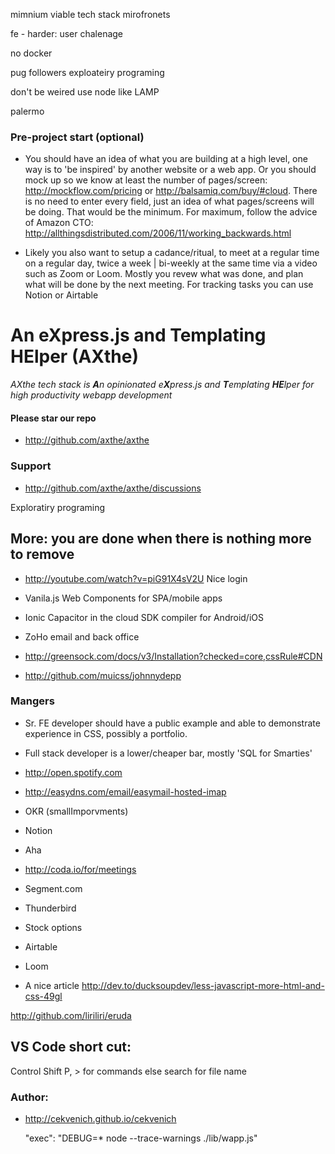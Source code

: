 
mimnium viable tech stack
mirofronets

fe - harder: user chalenage

no docker

pug followers
exploateiry programing

don't be weired
use node like LAMP

palermo

### Pre-project start (optional)

- You should  have an idea of what you are building at a high level, one way is to 'be inspired' by another website or a web app. Or you should mock up so we know at least the number of pages/screen:
http://mockflow.com/pricing or http://balsamiq.com/buy/#cloud. There is no need to enter every field, just an idea of what pages/screens will be doing. That would be the minimum. For maximum, follow the advice of Amazon CTO: http://allthingsdistributed.com/2006/11/working_backwards.html

- Likely you also want to setup a cadance/ritual, to meet at a regular time on a regular day, twice a week | bi-weekly at the same time via a video such as Zoom or Loom. Mostly you revew what was done, and plan what will be done by the next meeting. For tracking tasks you can use Notion or Airtable



# An eXpress.js and Templating HElper (AXthe)
<i>AXthe tech stack is <b>A</b>n opinionated e<b>X</b>press.js and <b>T</b>emplating <b>HE</b>lper for high productivity webapp development</i>

#### Please star our repo
- http://github.com/axthe/axthe

### Support
- http://github.com/axthe/axthe/discussions

Exploratiry programing

## More: you are done when there is nothing more to remove

- http://youtube.com/watch?v=piG91X4sV2U Nice login

- Vanila.js Web Components for SPA/mobile apps
- Ionic Capacitor in the cloud SDK compiler for Android/iOS
- ZoHo email and back office
- http://greensock.com/docs/v3/Installation?checked=core,cssRule#CDN
- http://github.com/muicss/johnnydepp

### Mangers

- Sr. FE developer should have a public example and able to demonstrate experience in CSS, possibly a portfolio. 
- Full stack developer is a lower/cheaper bar, mostly 'SQL for Smarties'
- http://open.spotify.com
- http://easydns.com/email/easymail-hosted-imap
- OKR (smallImporvments) 
- Notion
- Aha 
- http://coda.io/for/meetings
- Segment.com
- Thunderbird
- Stock options
- Airtable
- Loom

- A nice article http://dev.to/ducksoupdev/less-javascript-more-html-and-css-49gl


http://github.com/liriliri/eruda


## VS Code short cut:
Control Shift P, > for commands else search for file name





### Author:

- http://cekvenich.github.io/cekvenich


     "exec": "DEBUG=* node --trace-warnings ./lib/wapp.js"
